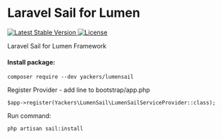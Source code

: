 # Laravel Sail for Lumen
<p>
    <a href="https://packagist.org/packages/yackers/lumensail">
        <img src="https://img.shields.io/packagist/v/yackers/lumensail" alt="Latest Stable Version">
    </a>
    <a href="https://packagist.org/packages/yackers/lumensail">
        <img src="https://img.shields.io/packagist/l/yackers/lumensail" alt="License">
    </a>
</p>
Laravel Sail for Lumen Framework


#### Install package:

`composer require --dev yackers/lumensail`

Register Provider - add line to bootstrap/app.php

`$app->register(Yackers\LumenSail\LumenSailServiceProvider::class);`

Run command:

`php artisan sail:install`